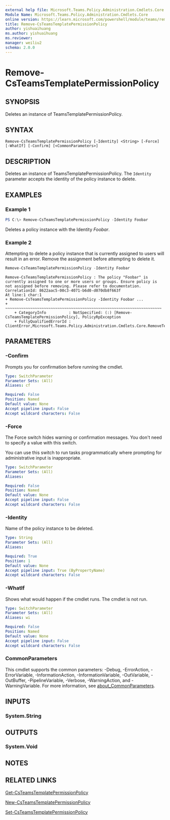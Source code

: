 ```yaml
---
external help file: Microsoft.Teams.Policy.Administration.Cmdlets.Core.dll-Help.xml
Module Name: Microsoft.Teams.Policy.Administration.Cmdlets.Core
online version: https://learn.microsoft.com/powershell/module/teams/remove-csteamstemplatepermissionpolicy
title: Remove-CsTeamsTemplatePermissionPolicy
author: yishuaihuang
ms.author: yishuaihuang
ms.reviewer: 
manager: weiliu2
schema: 2.0.0
---
```


# Remove-CsTeamsTemplatePermissionPolicy

## SYNOPSIS
Deletes an instance of TeamsTemplatePermissionPolicy.

## SYNTAX

```
Remove-CsTeamsTemplatePermissionPolicy [-Identity] <String> [-Force] [-WhatIf] [-Confirm] [<CommonParameters>]
```

## DESCRIPTION
Deletes an instance of TeamsTemplatePermissionPolicy. The `Identity` parameter accepts the identity of the policy instance to delete.

## EXAMPLES

### Example 1
```powershell
PS C:\> Remove-CsTeamsTemplatePermissionPolicy -Identity Foobar
```

Deletes a policy instance with the Identity *Foobar*.

### Example 2

Attempting to delete a policy instance that is currently assigned to users will result in an error. Remove the assignment before attempting to delete it.

```powershell
Remove-CsTeamsTemplatePermissionPolicy -Identity Foobar
```

```output
Remove-CsTeamsTemplatePermissionPolicy : The policy "Foobar" is currently assigned to one or more users or groups. Ensure policy is not assigned before removing. Please refer to documentation. CorrelationId: 8622aac5-00c3-4071-b6d0-d070db8f663f
At line:1 char:1
+ Remove-CsTeamsTemplatePermissionPolicy -Identity Foobar ...
+ ~~~~~~~~~~~~~~~~~~~~~~~~~~~~~~~~~~~~~~~~~~~~~~~~~~~~~~~~~~~~~~~~~~~~~
    + CategoryInfo          : NotSpecified: (:) [Remove-CsTeamsTemplatePermissionPolicy], PolicyRpException
    + FullyQualifiedErrorId : ClientError,Microsoft.Teams.Policy.Administration.Cmdlets.Core.RemoveTeamsTemplatePermissionPolicyCmdlet
```

## PARAMETERS

### -Confirm
Prompts you for confirmation before running the cmdlet.

```yaml
Type: SwitchParameter
Parameter Sets: (All)
Aliases: cf

Required: False
Position: Named
Default value: None
Accept pipeline input: False
Accept wildcard characters: False
```

### -Force
The Force switch hides warning or confirmation messages. You don't need to specify a value with this switch.

You can use this switch to run tasks programmatically where prompting for administrative input is inappropriate.

```yaml
Type: SwitchParameter
Parameter Sets: (All)
Aliases:

Required: False
Position: Named
Default value: None
Accept pipeline input: False
Accept wildcard characters: False
```

### -Identity
Name of the policy instance to be deleted.

```yaml
Type: String
Parameter Sets: (All)
Aliases:

Required: True
Position: 1
Default value: None
Accept pipeline input: True (ByPropertyName)
Accept wildcard characters: False
```

### -WhatIf
Shows what would happen if the cmdlet runs.
The cmdlet is not run.

```yaml
Type: SwitchParameter
Parameter Sets: (All)
Aliases: wi

Required: False
Position: Named
Default value: None
Accept pipeline input: False
Accept wildcard characters: False
```

### CommonParameters
This cmdlet supports the common parameters: -Debug, -ErrorAction, -ErrorVariable, -InformationAction, -InformationVariable, -OutVariable, -OutBuffer, -PipelineVariable, -Verbose, -WarningAction, and -WarningVariable. For more information, see [about_CommonParameters](http://go.microsoft.com/fwlink/?LinkID=113216).

## INPUTS

### System.String

## OUTPUTS

### System.Void

## NOTES

## RELATED LINKS
[Get-CsTeamsTemplatePermissionPolicy](Get-CsTeamsTemplatePermissionPolicy.md)

[New-CsTeamsTemplatePermissionPolicy](New-CsTeamsTemplatePermissionPolicy.md)

[Set-CsTeamsTemplatePermissionPolicy](Set-CsTeamsTemplatePermissionPolicy.md)
